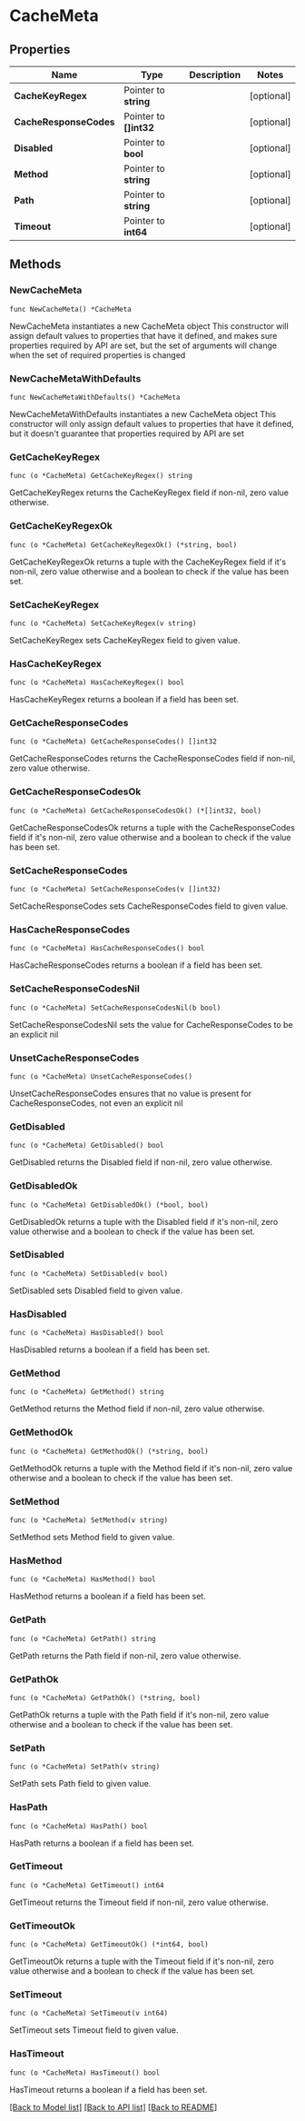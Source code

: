# CacheMeta

## Properties

Name | Type | Description | Notes
------------ | ------------- | ------------- | -------------
**CacheKeyRegex** | Pointer to **string** |  | [optional] 
**CacheResponseCodes** | Pointer to **[]int32** |  | [optional] 
**Disabled** | Pointer to **bool** |  | [optional] 
**Method** | Pointer to **string** |  | [optional] 
**Path** | Pointer to **string** |  | [optional] 
**Timeout** | Pointer to **int64** |  | [optional] 

## Methods

### NewCacheMeta

`func NewCacheMeta() *CacheMeta`

NewCacheMeta instantiates a new CacheMeta object
This constructor will assign default values to properties that have it defined,
and makes sure properties required by API are set, but the set of arguments
will change when the set of required properties is changed

### NewCacheMetaWithDefaults

`func NewCacheMetaWithDefaults() *CacheMeta`

NewCacheMetaWithDefaults instantiates a new CacheMeta object
This constructor will only assign default values to properties that have it defined,
but it doesn't guarantee that properties required by API are set

### GetCacheKeyRegex

`func (o *CacheMeta) GetCacheKeyRegex() string`

GetCacheKeyRegex returns the CacheKeyRegex field if non-nil, zero value otherwise.

### GetCacheKeyRegexOk

`func (o *CacheMeta) GetCacheKeyRegexOk() (*string, bool)`

GetCacheKeyRegexOk returns a tuple with the CacheKeyRegex field if it's non-nil, zero value otherwise
and a boolean to check if the value has been set.

### SetCacheKeyRegex

`func (o *CacheMeta) SetCacheKeyRegex(v string)`

SetCacheKeyRegex sets CacheKeyRegex field to given value.

### HasCacheKeyRegex

`func (o *CacheMeta) HasCacheKeyRegex() bool`

HasCacheKeyRegex returns a boolean if a field has been set.

### GetCacheResponseCodes

`func (o *CacheMeta) GetCacheResponseCodes() []int32`

GetCacheResponseCodes returns the CacheResponseCodes field if non-nil, zero value otherwise.

### GetCacheResponseCodesOk

`func (o *CacheMeta) GetCacheResponseCodesOk() (*[]int32, bool)`

GetCacheResponseCodesOk returns a tuple with the CacheResponseCodes field if it's non-nil, zero value otherwise
and a boolean to check if the value has been set.

### SetCacheResponseCodes

`func (o *CacheMeta) SetCacheResponseCodes(v []int32)`

SetCacheResponseCodes sets CacheResponseCodes field to given value.

### HasCacheResponseCodes

`func (o *CacheMeta) HasCacheResponseCodes() bool`

HasCacheResponseCodes returns a boolean if a field has been set.

### SetCacheResponseCodesNil

`func (o *CacheMeta) SetCacheResponseCodesNil(b bool)`

 SetCacheResponseCodesNil sets the value for CacheResponseCodes to be an explicit nil

### UnsetCacheResponseCodes
`func (o *CacheMeta) UnsetCacheResponseCodes()`

UnsetCacheResponseCodes ensures that no value is present for CacheResponseCodes, not even an explicit nil
### GetDisabled

`func (o *CacheMeta) GetDisabled() bool`

GetDisabled returns the Disabled field if non-nil, zero value otherwise.

### GetDisabledOk

`func (o *CacheMeta) GetDisabledOk() (*bool, bool)`

GetDisabledOk returns a tuple with the Disabled field if it's non-nil, zero value otherwise
and a boolean to check if the value has been set.

### SetDisabled

`func (o *CacheMeta) SetDisabled(v bool)`

SetDisabled sets Disabled field to given value.

### HasDisabled

`func (o *CacheMeta) HasDisabled() bool`

HasDisabled returns a boolean if a field has been set.

### GetMethod

`func (o *CacheMeta) GetMethod() string`

GetMethod returns the Method field if non-nil, zero value otherwise.

### GetMethodOk

`func (o *CacheMeta) GetMethodOk() (*string, bool)`

GetMethodOk returns a tuple with the Method field if it's non-nil, zero value otherwise
and a boolean to check if the value has been set.

### SetMethod

`func (o *CacheMeta) SetMethod(v string)`

SetMethod sets Method field to given value.

### HasMethod

`func (o *CacheMeta) HasMethod() bool`

HasMethod returns a boolean if a field has been set.

### GetPath

`func (o *CacheMeta) GetPath() string`

GetPath returns the Path field if non-nil, zero value otherwise.

### GetPathOk

`func (o *CacheMeta) GetPathOk() (*string, bool)`

GetPathOk returns a tuple with the Path field if it's non-nil, zero value otherwise
and a boolean to check if the value has been set.

### SetPath

`func (o *CacheMeta) SetPath(v string)`

SetPath sets Path field to given value.

### HasPath

`func (o *CacheMeta) HasPath() bool`

HasPath returns a boolean if a field has been set.

### GetTimeout

`func (o *CacheMeta) GetTimeout() int64`

GetTimeout returns the Timeout field if non-nil, zero value otherwise.

### GetTimeoutOk

`func (o *CacheMeta) GetTimeoutOk() (*int64, bool)`

GetTimeoutOk returns a tuple with the Timeout field if it's non-nil, zero value otherwise
and a boolean to check if the value has been set.

### SetTimeout

`func (o *CacheMeta) SetTimeout(v int64)`

SetTimeout sets Timeout field to given value.

### HasTimeout

`func (o *CacheMeta) HasTimeout() bool`

HasTimeout returns a boolean if a field has been set.


[[Back to Model list]](../README.md#documentation-for-models) [[Back to API list]](../README.md#documentation-for-api-endpoints) [[Back to README]](../README.md)


